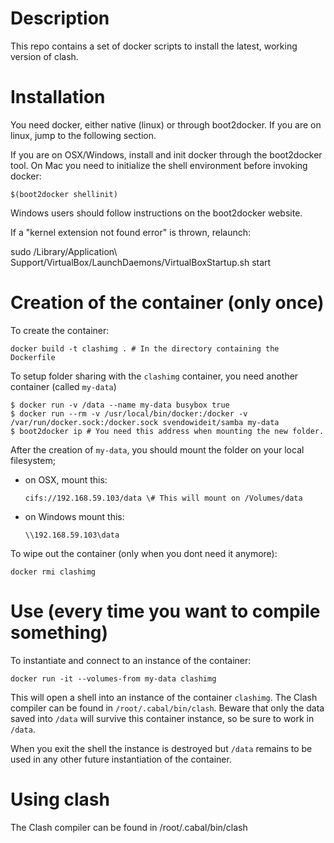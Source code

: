 Description
===========

This repo contains a set of docker scripts to install the latest,
working version of clash.

Installation
============

You need docker, either native (linux) or through boot2docker. If you
are on linux, jump to the following section.

If you are on OSX/Windows, install and init docker through the
boot2docker tool. On Mac you need to initialize the shell environment
before invoking docker:

    $(boot2docker shellinit)

Windows users should follow instructions on the boot2docker website.

If a "kernel extension not found error" is thrown, relaunch:

sudo /Library/Application\ Support/VirtualBox/LaunchDaemons/VirtualBoxStartup.sh start

Creation of the container (only once)
=====================================

To create the container:

    docker build -t clashimg . # In the directory containing the Dockerfile

To setup folder sharing with the `clashimg` container, you need another
container (called `my-data`)

    $ docker run -v /data --name my-data busybox true
    $ docker run --rm -v /usr/local/bin/docker:/docker -v /var/run/docker.sock:/docker.sock svendowideit/samba my-data
    $ boot2docker ip # You need this address when mounting the new folder.

After the creation of `my-data`, you should mount the folder on your
local filesystem;

-   on OSX, mount this:

        cifs://192.168.59.103/data \# This will mount on /Volumes/data

-   on Windows mount this:

        \\192.168.59.103\data

To wipe out the container (only when you dont need it anymore):

    docker rmi clashimg

Use (every time you want to compile something)
==============================================

To instantiate and connect to an instance of the container:

    docker run -it --volumes-from my-data clashimg

This will open a shell into an instance of the container `clashimg`. The
Clash compiler can be found in `/root/.cabal/bin/clash`. Beware that
only the data saved into `/data` will survive this container instance,
so be sure to work in `/data`.

When you exit the shell the instance is destroyed but `/data` remains to
be used in any other future instantiation of the container.

Using clash
===========

The Clash compiler can be found in /root/.cabal/bin/clash
